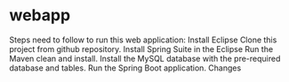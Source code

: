 # webapp
Steps need to follow to run this web application:
Install Eclipse
Clone this project from github repository.
Install Spring Suite in the Eclipse
Run the Maven clean and install.
Install the MySQL database with the pre-required database and tables.
Run the Spring Boot application.
Changes
